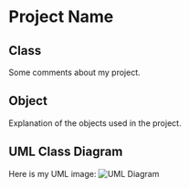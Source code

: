 # Project Name

## Class
Some comments about my project.

## Object
Explanation of the objects used in the project.

## UML Class Diagram
Here is my UML image:
![UML Diagram](OOP/image.png)
